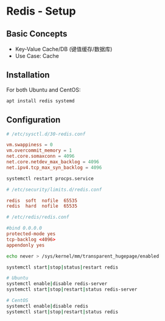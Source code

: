 # Redis - Setup

## Basic Concepts

- Key-Value Cache/DB (键值缓存/数据库)
- Use Case: Cache

## Installation

For both Ubuntu and CentOS:

```bash
apt install redis systemd
```

## Configuration

```conf
# /etc/sysctl.d/30-redis.conf

vm.swappiness = 0
vm.overcommit_memory = 1
net.core.somaxconn = 4096
net.core.netdev_max_backlog = 4096
net.ipv4.tcp_max_syn_backlog = 4096
```

```bash
systemctl restart procps.service
```

```conf
# /etc/security/limits.d/redis.conf

redis  soft  nofile  65535
redis  hard  nofile  65535
```

```conf
# /etc/redis/redis.conf

#bind 0.0.0.0
protected-mode yes
tcp-backlog <4096>
appendonly yes
```

```bash
echo never > /sys/kernel/mm/transparent_hugepage/enabled

systemctl start|stop|status|restart redis
```

```bash
# Ubuntu
systemctl enable|disable redis-server
systemctl start|stop|restart|status redis-server

# CentOS
systemctl enable|disable redis
systemctl start|stop|restart|status redis
```
